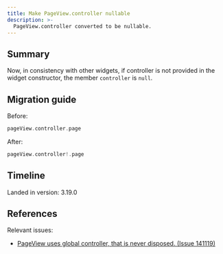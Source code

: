 ```yaml
---
title: Make PageView.controller nullable
description: >-
  PageView.controller converted to be nullable.
---
```


## Summary

Now, in consistency with other widgets, if controller is
not provided in the widget constructor, the member `controller` is `null`.

## Migration guide

Before:

```dart
pageView.controller.page
```

After:

```dart
pageView.controller!.page
```

## Timeline

Landed in version: 3.19.0

## References

Relevant issues:

* [PageView uses global controller, that is never disposed. (Issue 141119)][]

[PageView uses global controller, that is never disposed. (Issue 141119)]: {{site.repo.flutter}}/issues/141119
